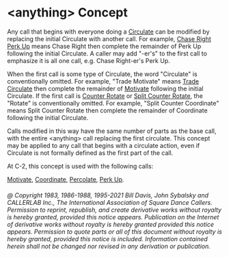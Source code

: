 
# \<anything> Concept

Any call that begins with everyone doing a
[Circulate](../b1/circulate.md) can be
modified by replacing the initial Circulate with another call. For
example, [Chase Right](../plus/chase_right.md)
[Perk Up](../c2/perk_up.md) means Chase Right then complete the
remainder of Perk Up following the initial Circulate. A caller may add
"-er's" to the first call to emphasize it is all one call, e.g. Chase
Right-er's Perk Up.

When the first call is some type of Circulate, the
word "Circulate" is conventionally omitted. For example,
"Trade Motivate" means
[Trade Circulate](../a2/trade_circulate.md)
then complete the remainder of [Motivate](../a2/motivate.md)
following the initial Circulate. If the first call is
[Counter Rotate](../c1/counter_rotate.md) or
[Split Counter Rotate](../a2/split_counter_rotate.md),
the "Rotate" is conventionally omitted. For
example, "Split Counter Coordinate" means Split Counter Rotate then
complete the remainder of Coordinate following the initial Circulate.


Calls modified in this way have the same number of parts as the base
call, with the entire \<anything> call replacing the first circulate.
This concept may be applied to any call that begins with a circulate
action, even if Circulate is not formally defined as the first part of
the call.

At C-2, this concept is used with the following calls:

[Motivate](../a2/motivate.md),
[Coordinate](../plus/coordinate.md),
[Percolate](../c1/percolate.md),
[Perk Up](../c2/perk_up.md).

###### @ Copyright 1983, 1986-1988, 1995-2021 Bill Davis, John Sybalsky and CALLERLAB Inc., The International Association of Square Dance Callers. Permission to reprint, republish, and create derivative works without royalty is hereby granted, provided this notice appears. Publication on the Internet of derivative works without royalty is hereby granted provided this notice appears. Permission to quote parts or all of this document without royalty is hereby granted, provided this notice is included. Information contained herein shall not be changed nor revised in any derivation or publication.
